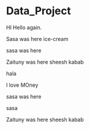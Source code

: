 # Data_Project
HI
Hello again.

Sasa was here ice-cream

sasa was here


Zaituny was here sheesh kabab

hala

I love MOney

sasa was here


sasa

Zaituny was here sheesh kabab